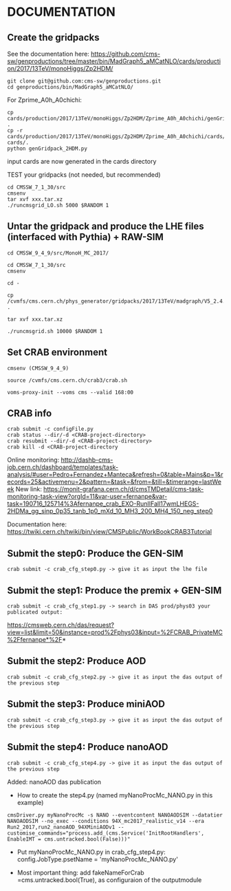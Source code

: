 DOCUMENTATION
=========================

Create the gridpacks
--------------
See the documentation here: https://github.com/cms-sw/genproductions/tree/master/bin/MadGraph5_aMCatNLO/cards/production/2017/13TeV/monoHiggs/Zp2HDM/

```
git clone git@github.com:cms-sw/genproductions.git
cd genproductions/bin/MadGraph5_aMCatNLO/
```

For Zprime_A0h_A0chichi:

```
cp cards/production/2017/13TeV/monoHiggs/Zp2HDM/Zprime_A0h_A0chichi/genGridpack_2HDM.py .
cp -r cards/production/2017/13TeV/monoHiggs/Zp2HDM/Zprime_A0h_A0chichi/cards/* cards/. 
python genGridpack_2HDM.py
```

input cards are now generated in the cards directory

TEST your gridpacks (not needed, but recommended)

```
cd CMSSW_7_1_30/src
cmsenv
tar xvf xxx.tar.xz
./runcmsgrid_LO.sh 5000 $RANDOM 1
```


Untar the gridpack and produce the LHE files (interfaced with Pythia) + RAW-SIM
--------------

```
cd CMSSW_9_4_9/src/MonoH_MC_2017/

cd CMSSW_7_1_30/src
cmsenv

cd -

cp /cvmfs/cms.cern.ch/phys_generator/gridpacks/2017/13TeV/madgraph/V5_2.4.2/monoHiggs/Zp2HDM/Zprime_A0h_A0chichi/v1/Zprime_A0h_A0chichi_MZp800_MA0300_slc6_amd64_gcc481_CMSSW_7_1_30_tarball.tar.xz .

tar xvf xxx.tar.xz

./runcmsgrid.sh 10000 $RANDOM 1 
```

Set CRAB environment
--------------

```
cmsenv (CMSSW_9_4_9)

source /cvmfs/cms.cern.ch/crab3/crab.sh

voms-proxy-init --voms cms --valid 168:00
```

CRAB info
--------------

```
crab submit -c configFile.py
crab status --dir/-d <CRAB-project-directory>
crab resubmit --dir/-d <CRAB-project-directory>
crab kill -d <CRAB-project-directory
```
Online monitoring: http://dashb-cms-job.cern.ch/dashboard/templates/task-analysis/#user=Pedro+Fernandez+Manteca&refresh=0&table=Mains&p=1&records=25&activemenu=2&pattern=&task=&from=&till=&timerange=lastWeek
New link: https://monit-grafana.cern.ch/d/cmsTMDetail/cms-task-monitoring-task-view?orgId=11&var-user=fernanpe&var-task=190716_125714%3Afernanpe_crab_EXO-RunIIFall17wmLHEGS-2HDMa_gg_sinp_0p35_tanb_1p0_mXd_10_MH3_200_MH4_150_neg_step0

Documentation here: https://twiki.cern.ch/twiki/bin/view/CMSPublic/WorkBookCRAB3Tutorial


Submit the step0: Produce the GEN-SIM
--------------

```
crab submit -c crab_cfg_step0.py -> give it as input the lhe file
```


Submit the step1: Produce the premix + GEN-SIM
--------------

```
crab submit -c crab_cfg_step1.py -> search in DAS prod/phys03 your publicated output:
```

https://cmsweb.cern.ch/das/request?view=list&limit=50&instance=prod%2Fphys03&input=%2FCRAB_PrivateMC%2Ffernanpe*%2F*

Submit the step2: Produce AOD
--------------

```
crab submit -c crab_cfg_step2.py -> give it as input the das output of the previous step
```

Submit the step3: Produce miniAOD
--------------

```
crab submit -c crab_cfg_step3.py -> give it as input the das output of the previous step
```

Submit the step4: Produce nanoAOD
--------------

```
crab submit -c crab_cfg_step4.py -> give it as input the das output of the previous step
```

Added: nanoAOD das publication

- How to create the step4.py (named myNanoProcMc_NANO.py in this example)

```
cmsDriver.py myNanoProcMc -s NANO --eventcontent NANOAODSIM --datatier NANOAODSIM --no_exec --conditions 94X_mc2017_realistic_v14 --era Run2_2017,run2_nanoAOD_94XMiniAODv1 --customise_commands="process.add_(cms.Service('InitRootHandlers', EnableIMT = cms.untracked.bool(False)))"
```
- Put myNanoProcMc_NANO.py in crab_cfg_step4.py: config.JobType.psetName = 'myNanoProcMc_NANO.py'

- Most important thing: add fakeNameForCrab =cms.untracked.bool(True), as configuraion of the outputmodule


